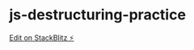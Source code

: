 # js-destructuring-practice

[Edit on StackBlitz ⚡️](https://stackblitz.com/edit/web-platform-lmcacd)